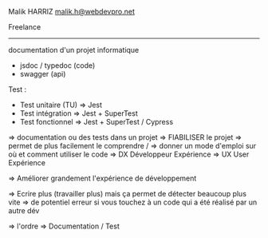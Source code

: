 Malik HARRIZ
malik.h@webdevpro.net 

Freelance 

-------- 

documentation d'un projet informatique 

- jsdoc / typedoc (code)
- swagger (api) 

Test : 

- Test unitaire (TU) => Jest 
- Test intégration => Jest + SuperTest
- Test fonctionnel => Jest + SuperTest / Cypress


=> documentation ou des tests dans un projet 
=> FIABILISER le projet 
=> permet de plus facilement le comprendre / 
=> donner un mode d'emploi sur où et comment utiliser le code 
=> DX Développeur Expérience 
=> UX User Expérience 

=> Améliorer grandement l'expérience de développement 

=> Ecrire plus (travailler plus) mais ça permet de détecter beaucoup plus vite
=> de potentiel erreur si vous touchez à un code qui a été réalisé
par un autre dév 

=> l'ordre => Documentation / Test 

